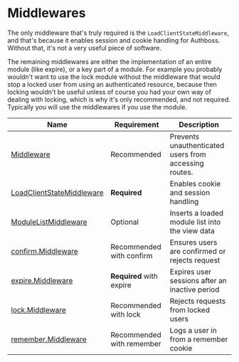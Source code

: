 # Middlewares

The only middleware that's truly required is the `LoadClientStateMiddleware`, and that's because it
enables session and cookie handling for Authboss. Without that, it's not a very useful piece of
software.

The remaining middlewares are either the implementation of an entire module (like expire),
or a key part of a module. For example you probably wouldn't want to use the lock module
without the middleware that would stop a locked user from using an authenticated resource,
because then locking wouldn't be useful unless of course you had your own way of dealing
with locking, which is why it's only recommended, and not required. Typically you will
use the middlewares if you use the module.

Name | Requirement | Description
---- | ----------- | -----------
[Middleware](https://pkg.go.dev/github.com/aarondl/authboss/v3/#Middleware) | Recommended | Prevents unauthenticated users from accessing routes.
[LoadClientStateMiddleware](https://pkg.go.dev/github.com/aarondl/authboss/v3/#Authboss.LoadClientStateMiddleware) | **Required** | Enables cookie and session handling
[ModuleListMiddleware](https://pkg.go.dev/github.com/aarondl/authboss/v3/#Authboss.ModuleListMiddleware) | Optional | Inserts a loaded module list into the view data
[confirm.Middleware](https://pkg.go.dev/github.com/aarondl/authboss/v3/confirm/#Middleware) | Recommended with confirm | Ensures users are confirmed or rejects request
[expire.Middleware](https://pkg.go.dev/github.com/aarondl/authboss/v3/expire/#Middleware) | **Required** with expire | Expires user sessions after an inactive period
[lock.Middleware](https://pkg.go.dev/github.com/aarondl/authboss/v3/lock/#Middleware) | Recommended with lock | Rejects requests from locked users
[remember.Middleware](https://pkg.go.dev/github.com/aarondl/authboss/v3/remember/#Middleware) | Recommended with remember | Logs a user in from a remember cookie